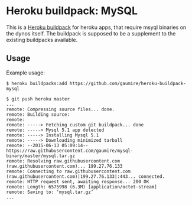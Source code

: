Heroku buildpack: MySQL
========================

This is a [Heroku buildpack](http://devcenter.heroku.com/articles/buildpacks) for heroku apps, that require msyql binaries on the dynos itself. The buildpack is supposed to be a supplement to the existing buildpacks available.


Usage
-----

Example usage:

    $ heroku buildpacks:add https://github.com/gaumire/heroku-buildpack-mysql

    $ git push heroku master
    ...
    remote: Compressing source files... done.
    remote: Building source:
    remote: 
    remote: -----> Fetching custom git buildpack... done
    remote: -----> Mysql 5.1 app detected
    remote: -----> Installing Mysql 5.1
    remote: -----> Downloading minimized tarball
    remote: --2015-06-13 05:09:14--  https://raw.githubusercontent.com/gaumire/mysql-binary/master/mysql.tar.gz
    remote: Resolving raw.githubusercontent.com (raw.githubusercontent.com)... 199.27.76.133
    remote: Connecting to raw.githubusercontent.com (raw.githubusercontent.com)|199.27.76.133|:443... connected.
    remote: HTTP request sent, awaiting response... 200 OK
    remote: Length: 6575998 (6.3M) [application/octet-stream]
    remote: Saving to: ‘mysql.tar.gz’
    ...
